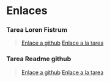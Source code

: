 # Enlaces

### Tarea Loren Fistrum
> [Enlace a github](https://github.com/Arzeld/PortfolioDAW/blob/main/UD1/Ejercicios/Loren%20fistrum.md)
> [Enlace a la tarea](https://classroom.google.com/c/NjIwOTMzNTMyNTU3/a/NjIzMDcwMTcxMDk3/details)

### Tarea Readme github
> [Enlace a github](https://github.com/Arzeld/PortfolioDAW/blob/main/UD1/Ejercicios/Readme.md)
> [Enlace a la tarea](https://github.com/Arzeld/PortfolioDAW/blob/main/UD1/Ejercicios/Readme.md)
